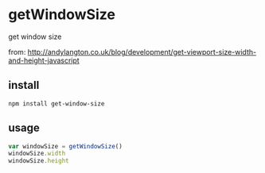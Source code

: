 # getWindowSize

get window size

from: <http://andylangton.co.uk/blog/development/get-viewport-size-width-and-height-javascript>

## install

```hash
npm install get-window-size
```

## usage

```javascript
var windowSize = getWindowSize()
windowSize.width
windowSize.height
```
